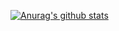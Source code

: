 [![Anurag's github stats](https://github-readme-stats.vercel.app/api?username=Ermaotie)](https://github.com/anuraghazra/github-readme-stats)

